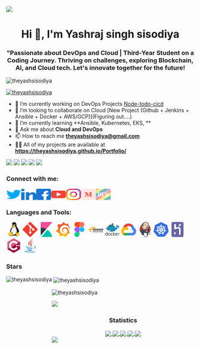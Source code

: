 <img src="https://cdn.sanity.io/images/ordgikwe/production/a830c5182852e35bcd0dc07b90122f07ecd15f48-700x525.gif" width="30%" />
<h1 align="center">Hi 👋, I'm Yashraj singh sisodiya</h1>
<h3 align="center">"Passionate about DevOps and Cloud | Third-Year Student on a Coding Journey. Thriving on challenges, exploring Blockchain, AI, and Cloud tech. Let's innovate together for the future!  </h3>
<p align="left"> <img src="https://komarev.com/ghpvc/?username=theyashsisodiya&label=Profile%20views&color=0e75b6&style=flat" alt="theyashsisodiya" /> </p>

<p align="left"> <a href="https://github.com/ryo-ma/github-profile-trophy"><img src="https://github-profile-trophy.vercel.app/?username=theyashsisodiya&theme=" alt="theyashsisodiya" /></a> </p>

- 🔭 I’m currently working on DevOps Projects [Node-todo-cicd](https://github.com/theyashsisodiya/node-todo-cicd)
- 👯 I’m looking to collaborate on Cloud [New Project (Github + Jenkins + Ansible + Docker + AWS/GCP)](Figuring out....)
- 🌱 I’m currently learning **Ansible, Kubernetes, EKS, **
- 💬 Ask me about **Cloud and DevOps**
- 📫 How to reach me **theyashsisodiya@gmail.com**
- 👨‍💻 All of my projects are available at **https://theyashsisodiya.github.io/Portfolio/**

<div> <a href="https://twitter.com/theyashsisodiya" target="_blank"><img src="https://img.shields.io/badge/Twitter-1DA1F2?style=for-the-badge&logo=twitter&logoColor=white" target="_blank"></a>
<a href="https://www.linkedin.com/in/theyashsisodiya" target="_blank"><img src="https://img.shields.io/badge/LinkedIn-0077B5?style=for-the-badge&logo=linkedin&logoColor=white" target="_blank"></a>
<a href="https://github.com/theyashsisodiya" target="_blank"><img src="https://img.shields.io/badge/GitHub-100000?style=for-the-badge&logo=github&logoColor=white" target="_blank"></a>
<a href="https://instagram.com/theyashsisodiya" target="_blank"><img src="https://img.shields.io/badge/Instagram-E4405F?style=for-the-badge&logo=instagram&logoColor=white" target="_blank"></a>
<a href = "mailto:theyashsisodiya@gmail.com"><img src="https://img.shields.io/badge/-Gmail-%23333?style=for-the-badge&logo=gmail&logoColor=white" target="_blank"></a>
</div><h3 align="left">Connect with me:</h3>
<p align="left">
<a href="https://twitter.com/theyashsisodiya" target="blank"><img align="center" src="https://raw.githubusercontent.com/teamedwardforever/Readme-Generator/71f25dd8b98329b168142a6b782a107b75eab178/svg/Social/twitter.svg" alt="theyashsisodiya" height="30" width="40" /></a><a href="https://linkedin.com/in/theyashsisodiya" target="blank"><img align="center" src="https://raw.githubusercontent.com/teamedwardforever/Readme-Generator/71f25dd8b98329b168142a6b782a107b75eab178/svg/Social/linked-in-alt.svg" alt="theyashsisodiya" height="30" width="40" /></a><a href="https://fb.com/theyashsisodiya" target="blank"><img align="center" src="https://raw.githubusercontent.com/teamedwardforever/Readme-Generator/71f25dd8b98329b168142a6b782a107b75eab178/svg/Social/facebook.svg" alt="theyashsisodiya" height="30" width="40" /></a><a href="https://www.youtube.com/c/theyashsisodiya" target="blank"><img align="center" src="https://raw.githubusercontent.com/teamedwardforever/Readme-Generator/71f25dd8b98329b168142a6b782a107b75eab178/svg/Social/youtube.svg" alt="theyashsisodiya" height="30" width="40" /></a><a href="https://instagram.com/theyashsisodiya" target="blank"><img align="center" src="https://raw.githubusercontent.com/teamedwardforever/Readme-Generator/71f25dd8b98329b168142a6b782a107b75eab178/svg/Social/instagram.svg" alt="theyashsisodiya" height="30" width="40" /></a><a href="https://medium.com/theyashsisodiya" target="blank"><img align="center" src="https://raw.githubusercontent.com/teamedwardforever/Readme-Generator/71f25dd8b98329b168142a6b782a107b75eab178/svg/Social/medium.svg" alt="theyashsisodiya" height="30" width="40" /></a><a href="https://dev.to/theyashsisodiya" target="blank"><img align="center" src="https://raw.githubusercontent.com/teamedwardforever/Readme-Generator/71f25dd8b98329b168142a6b782a107b75eab178/svg/Social/devto.svg" alt="theyashsisodiya" height="30" width="40" /></a></p>

<h3 align="left">Languages and Tools:</h3>
<p align="left">
<img src="https://raw.githubusercontent.com/teamedwardforever/Readme-Generator/71f25dd8b98329b168142a6b782a107b75eab178/svg/Skills/Other/linux-original.svg" alt="Linux" width="40" height="40"/>
<img src="https://raw.githubusercontent.com/teamedwardforever/Readme-Generator/71f25dd8b98329b168142a6b782a107b75eab178/svg/Skills/Other/git-scm-icon.svg" alt="Git" width="40" height="40"/>
<img src="https://raw.githubusercontent.com/teamedwardforever/Readme-Generator/71f25dd8b98329b168142a6b782a107b75eab178/svg/Skills/Visualization/elasticco_kibana-icon.svg" alt="Kibana" width="40" height="40"/>
<img src="https://raw.githubusercontent.com/teamedwardforever/Readme-Generator/71f25dd8b98329b168142a6b782a107b75eab178/svg/Skills/Visualization/grafana-icon.svg" alt="Grafana" width="40" height="40"/>
<img src="https://raw.githubusercontent.com/teamedwardforever/Readme-Generator/71f25dd8b98329b168142a6b782a107b75eab178/svg/Skills/Software/figma-icon.svg" alt="Figma" width="40" height="40"/>
<img src="https://raw.githubusercontent.com/teamedwardforever/Readme-Generator/71f25dd8b98329b168142a6b782a107b75eab178/svg/Skills/Devops/amazonwebservices-original-wordmark.svg" alt="Amazon Web Services" width="40" height="40"/>
<img src="https://raw.githubusercontent.com/teamedwardforever/Readme-Generator/71f25dd8b98329b168142a6b782a107b75eab178/svg/Skills/Devops/docker-original-wordmark.svg" alt="Docker" width="40" height="40"/>
<img src="https://raw.githubusercontent.com/teamedwardforever/Readme-Generator/71f25dd8b98329b168142a6b782a107b75eab178/svg/Skills/Devops/google_cloud-icon.svg" alt="Google Cloud" width="40" height="40"/>
<img src="https://raw.githubusercontent.com/teamedwardforever/Readme-Generator/71f25dd8b98329b168142a6b782a107b75eab178/svg/Skills/Devops/jenkins-icon.svg" alt="Jenkins" width="40" height="40"/>
<img src="https://raw.githubusercontent.com/teamedwardforever/Readme-Generator/71f25dd8b98329b168142a6b782a107b75eab178/svg/Skills/Devops/kubernetes-icon.svg" alt="Kubernetes" width="40" height="40"/>
<img src="https://raw.githubusercontent.com/teamedwardforever/Readme-Generator/71f25dd8b98329b168142a6b782a107b75eab178/svg/Skills/BackendService/heroku-icon.svg" alt="Heroku" width="40" height="40"/>
<img src="https://raw.githubusercontent.com/teamedwardforever/Readme-Generator/71f25dd8b98329b168142a6b782a107b75eab178/svg/Skills/Languages/cplusplus-original.svg" alt="CPP" width="40" height="40"/>
<img src="https://raw.githubusercontent.com/teamedwardforever/Readme-Generator/71f25dd8b98329b168142a6b782a107b75eab178/svg/Skills/Languages/java-original.svg" alt="Java" width="40" height="40"/>
</p>

<h3 align="left">Stars</h3>
<img align="left" height="180em" src="https://github-readme-stats.vercel.app/api/top-langs/?username=theyashsisodiya&layout=compact&theme=" alt=theyashsisodiya />

<p>&nbsp;<img align="center" height="180em" src="https://github-readme-stats.vercel.app/api?username=theyashsisodiya&show_icons=true&locale=en&theme=" alt="theyashsisodiya" /></p>

<p><img align="center" height="180em" src="https://github-readme-streak-stats.herokuapp.com/?user=theyashsisodiya&theme=" alt="theyashsisodiya" /></p>

<img src="https://user-images.githubusercontent.com/73097560/115834477-dbab4500-a447-11eb-908a-139a6edaec5c.gif"><h3 align="center">Statistics</h3>
<div align="center">
<a href="https://github.com/theyashsisodiya">
<img align="center" src="http://github-profile-summary-cards.vercel.app/api/cards/stats?username=theyashsisodiya&theme=2077" height="180em" />
<img align="center" src="http://github-profile-summary-cards.vercel.app/api/cards/most-commit-language?username=theyashsisodiya&theme=2077" height="180em" />
<img align="center" src="http://github-profile-summary-cards.vercel.app/api/cards/repos-per-language?username=theyashsisodiya&theme=2077" height="180em" />
<img align="center" src="http://github-profile-summary-cards.vercel.app/api/cards/productive-time?username=theyashsisodiya&theme=2077" height="180em" />
<img align="center" src="http://github-profile-summary-cards.vercel.app/api/cards/profile-details?username=theyashsisodiya&theme=2077" height="180em" />
</div>

<img src="https://raw.githubusercontent.com/Trilokia/Trilokia/379277808c61ef204768a61bbc5d25bc7798ccf1/bottom_header.svg" />
